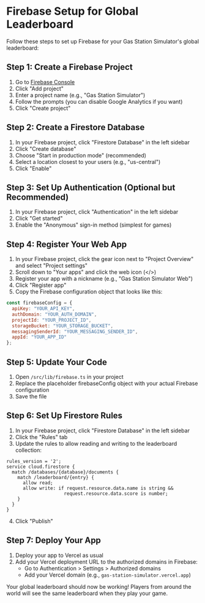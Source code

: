 # Firebase Setup for Global Leaderboard

Follow these steps to set up Firebase for your Gas Station Simulator's global leaderboard:

## Step 1: Create a Firebase Project

1. Go to [Firebase Console](https://console.firebase.google.com/)
2. Click "Add project"
3. Enter a project name (e.g., "Gas Station Simulator")
4. Follow the prompts (you can disable Google Analytics if you want)
5. Click "Create project"

## Step 2: Create a Firestore Database

1. In your Firebase project, click "Firestore Database" in the left sidebar
2. Click "Create database"
3. Choose "Start in production mode" (recommended)
4. Select a location closest to your users (e.g., "us-central")
5. Click "Enable"

## Step 3: Set Up Authentication (Optional but Recommended)

1. In your Firebase project, click "Authentication" in the left sidebar
2. Click "Get started"
3. Enable the "Anonymous" sign-in method (simplest for games)

## Step 4: Register Your Web App

1. In your Firebase project, click the gear icon next to "Project Overview" and select "Project settings"
2. Scroll down to "Your apps" and click the web icon (</>) 
3. Register your app with a nickname (e.g., "Gas Station Simulator Web")
4. Click "Register app"
5. Copy the Firebase configuration object that looks like this:

```javascript
const firebaseConfig = {
  apiKey: "YOUR_API_KEY",
  authDomain: "YOUR_AUTH_DOMAIN",
  projectId: "YOUR_PROJECT_ID",
  storageBucket: "YOUR_STORAGE_BUCKET",
  messagingSenderId: "YOUR_MESSAGING_SENDER_ID",
  appId: "YOUR_APP_ID"
};
```

## Step 5: Update Your Code

1. Open `/src/lib/firebase.ts` in your project
2. Replace the placeholder firebaseConfig object with your actual Firebase configuration
3. Save the file

## Step 6: Set Up Firestore Rules

1. In your Firebase project, click "Firestore Database" in the left sidebar
2. Click the "Rules" tab
3. Update the rules to allow reading and writing to the leaderboard collection:

```
rules_version = '2';
service cloud.firestore {
  match /databases/{database}/documents {
    match /leaderboard/{entry} {
      allow read;
      allow write: if request.resource.data.name is string && 
                     request.resource.data.score is number;
    }
  }
}
```

4. Click "Publish"

## Step 7: Deploy Your App

1. Deploy your app to Vercel as usual
2. Add your Vercel deployment URL to the authorized domains in Firebase:
   - Go to Authentication > Settings > Authorized domains
   - Add your Vercel domain (e.g., `gas-station-simulator.vercel.app`)

Your global leaderboard should now be working! Players from around the world will see the same leaderboard when they play your game.
